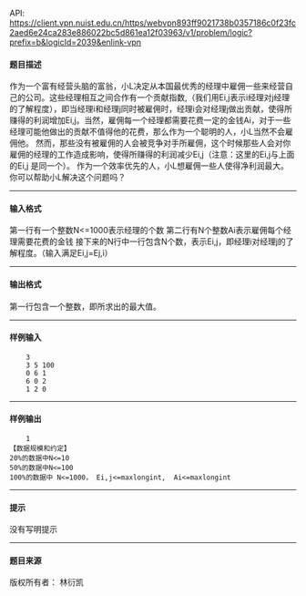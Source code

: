 API: https://client.vpn.nuist.edu.cn/https/webvpn893ff9021738b0357186c0f23fc2aed6e24ca283e886022bc5d861ea12f03963/v1/problem/logic?prefix=b&logicId=2039&enlink-vpn

#### 题目描述

作为一个富有经营头脑的富翁，小L决定从本国最优秀的经理中雇佣一些来经营自己的公司。这些经理相互之间合作有一个贡献指数,（我们用Ei,j表示i经理对j经理的了解程度），即当经理i和经理j同时被雇佣时，经理i会对经理j做出贡献，使得所赚得的利润增加Ei,j。当然，雇佣每一个经理都需要花费一定的金钱Ai，对于一些经理可能他做出的贡献不值得他的花费，那么作为一个聪明的人，小L当然不会雇佣他。 然而，那些没有被雇佣的人会被竞争对手所雇佣，这个时候那些人会对你雇佣的经理的工作造成影响，使得所赚得的利润减少Ei,j（注意：这里的Ei,j与上面的Ei,j 是同一个）。 作为一个效率优先的人，小L想雇佣一些人使得净利润最大。你可以帮助小L解决这个问题吗？

---

#### 输入格式

第一行有一个整数N<=1000表示经理的个数 第二行有N个整数Ai表示雇佣每个经理需要花费的金钱 接下来的N行中一行包含N个数，表示Ei,j，即经理i对经理j的了解程度。（输入满足Ei,j=Ej,i）

---

#### 输出格式

第一行包含一个整数，即所求出的最大值。

---

#### 样例输入
```
    3
    3 5 100
    0 6 1
    6 0 2
    1 2 0

```

---

#### 样例输出
```
    1
【数据规模和约定】
20%的数据中N<=10
50%的数据中N<=100
100%的数据中 N<=1000， Ei,j<=maxlongint,  Ai<=maxlongint

```

---

#### 提示

没有写明提示

---

#### 题目来源

版权所有者： 林衍凯